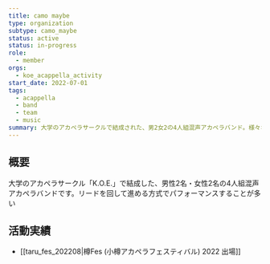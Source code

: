 ```yaml
---
title: camo maybe
type: organization
subtype: camo_maybe
status: active
status: in-progress
role:
  - member
orgs:
  - koe_acappella_activity
start_date: 2022-07-01
tags:
  - acappella
  - band
  - team
  - music
summary: 大学のアカペラサークルで結成された、男2女2の4人組混声アカペラバンド。様々なイベントで活動している。
---
```

## 概要

大学のアカペラサークル「K.O.E.」で結成した、男性2名・女性2名の4人組混声アカペラバンドです。リードを回して進める方式でパフォーマンスすることが多い

## 活動実績

- [[taru_fes_202208|樽Fes (小樽アカペラフェスティバル) 2022 出場]]
